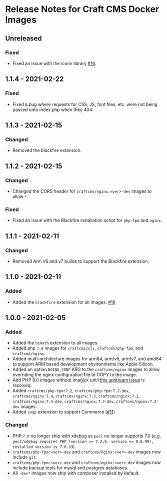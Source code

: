 # Release Notes for Craft CMS Docker Images

## Unreleased

### Fixed
- Fixed an issue with the iconv library [#16](https://github.com/craftcms/docker/issues/16).

## 1.1.4 - 2021-02-22

### Fixed
- Fixed a bug where requests for CSS, JS, font files, etc. were not being passed onto index.php when they 404.

## 1.1.3 - 2021-02-15

### Changed
- Removed the blackfire extension.

## 1.1.2 - 2021-02-15

### Changed
- Changed the CORS header for `craftcms/nginx:<ver>-dev` images to allow `*`.

### Fixed
- Fixed an issue with the Blackfire installation script for `php-fpm` and `nginx`.

## 1.1.1 - 2021-02-11

### Changed
- Removed Arm v6 and v7 builds to support the Blackfire extension.

## 1.1.0 - 2021-02-11

### Added
- Added the `blackfire` extension for all images. [#18](https://github.com/craftcms/docker/issues/18)

## 1.0.0 - 2021-02-05

### Added
- Added the `bcmath` extension to all images.
- Added php `7.0` images for `craftcms/cli`, `craftcms/php-fpm`, and `craftcms/nginx`.
- Added multi-architecture images for arm64, arm/v6, arm/v7, and amd64 to support ARM based development environments like Apple Silicon.
- Added an option `NGINX_CONF` ARG to the `craftcms/nginx` images to allow overriding the nginx configuration file to COPY to the image.
- Add PHP 8.0 images without imagick until [this upstream issue](https://github.com/Imagick/imagick/issues/358) is resolved.
- Added `craftcms/php-fpm:7.2`, `craftcms/php-fpm:7.2-dev`, `craftcms/nginx:7.4`, `craftcms/nginx:7.3`, `craftcms/nginx:7.2`, `craftcms/nginx:7.4-dev`, `craftcms/nginx:7.3-dev`, `craftcms/nginx:7.2-dev` images.
- Added `soap` extension to support Commerce ([#11](https://github.com/craftcms/docker/issues/11))

### Changed
- PHP `7.0` no longer ship with xdebug as `pecl` no longer supports 7.0 (e.g. `pecl/xdebug requires PHP (version >= 7.2.0, version <= 8.0.99), installed version is 7.0.33`).
- `craftcms/php-fpm:<ver>-dev` and `craftcms/nginx:<ver>-dev` images now include `git`.
- `craftcms/php-fpm:<ver>-dev` and `craftcms/nginx:<ver>-dev` images now include backup tools for mysql and postgres databases.
- All `-dev*` images now ship with composer installed by default.
